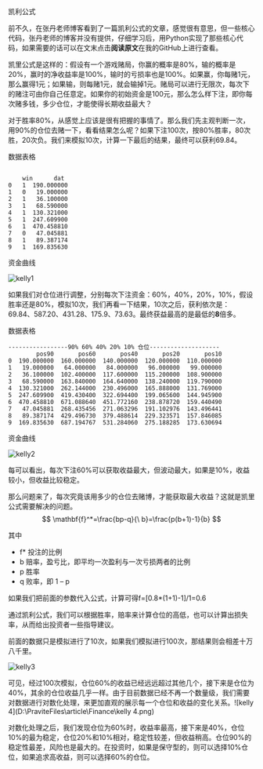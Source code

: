 凯利公式

前不久，在张丹老师博客看到了一篇凯利公式的文章，感觉很有意思，但一些核心代码，张丹老师的博客并没有提供，仔细学习后，用Python实现了那些核心代码，如果需要的话可以在文末点击**阅读原文**在我的GitHub上进行查看。

凯里公式是这样的：假设有一个游戏赌局，你赢的概率是80%，输的概率是20%，赢时的净收益率是100%，输时的亏损率也是100%。如果赢，你每赌1元，那么赢得1元；如果输，则每赌1元，就会输掉1元。赌局可以进行无限次，每次下的赌注可由你自己任意定。如果你的初始资金是100元，那么怎么样下注，即你每次赌多钱，多少仓位，才能使得长期收益最大？

对于胜率80%，从感觉上应该是很有把握的事情了。那么我们先主观判断一次，用90%的仓位去赌一下，看看结果怎么呢？如果下注100次，按80%胜率，80次胜，20次负。我们来模拟10次，计算一下最后的结果，最终可以获利69.84。



数据表格

```

	win      dat
0   1  190.000000
1   0   19.000000
2   1   36.100000
3   1   68.590000
4   1  130.321000
5   1  247.609900
6   1  470.458810
7   0   47.045881
8   1   89.387174
9   1  169.835630

```

资金曲线

![kelly1](D:\PraviteFiles\article\Finance\kelly1.png)

如果我们对仓位进行调整，分别每次下注资金：60%，40%，20%，10%，假设胜率还是80%，模拟10次，我们再看一下结果，10次之后，获利依次是：69.84、587.20、431.28、175.9、73.63。最终获益最高的是最低的**8**倍多。

数据表格

```
-----------------90% 60% 40% 20% 10% 仓位--------------------
        pos90       pos60       pos40       pos20       pos10
0  190.000000  160.000000  140.000000  120.000000  110.000000
1   19.000000   64.000000   84.000000   96.000000   99.000000
2   36.100000  102.400000  117.600000  115.200000  108.900000
3   68.590000  163.840000  164.640000  138.240000  119.790000
4  130.321000  262.144000  230.496000  165.888000  131.769000
5  247.609900  419.430400  322.694400  199.065600  144.945900
6  470.458810  671.088640  451.772160  238.878720  159.440490
7   47.045881  268.435456  271.063296  191.102976  143.496441
8   89.387174  429.496730  379.488614  229.323571  157.846085
9  169.835630  687.194767  531.284060  275.188285  173.630694
```



资金曲线

![kelly2](D:\PraviteFiles\article\Finance\kelly2.png)

每可以看出，每次下注60%可以获取收益最大，但波动最大，如果是10%，收益较小，但收益比较稳定。



那么问题来了，每次究竟该用多少的仓位去赌博，才能获取最大收益？这就是凯里公式需要解决的问题。
$$
\mathbf{f}^*=\frac{bp-q}{\ b}=\frac{p(b+1)-1}{b}
$$

其中

- f* 投注的比例
- b 赔率，盈亏比，即平均一次盈利与一次亏损两者的比例
- p 胜率
- q 败率，即 1 – p

如果我们把前面的参数代入公式，计算可得f=[0.8*(1+1)-1]/1=0.6

通过凯利公式，我们可以根据胜率，赔率来计算仓位的高低，也可以计算出损失率，从而给出投资者一些指导建议。

前面的数据只是模拟进行了10次，如果我们模拟进行100次，那结果则会相差十万八千里。

![kelly3](D:\PraviteFiles\article\Finance\kelly3.png)

可见，经过100次模拟，仓位60%的收益已经远远超过其他几个，接下来是仓位为40%，其余的仓位收益几乎一样。由于目前数据已经不再一个数量级，我们需要对数据进行对数化处理，来更加直观的展示每一个仓位和收益的变化关系。![kelly 4](D:\PraviteFiles\article\Finance\kelly 4.png)

对数化处理之后，我们发现仓位为60%时，收益率最高，接下来是40%，仓位10%的最为稳定，仓位20%和10%相对，稳定性较差，但收益稍高。仓位90%的稳定性最差，风险也是最大的。在投资时，如果是保守型的，则可以选择10%仓位，如果追求高收益，则可以选择60%的仓位。